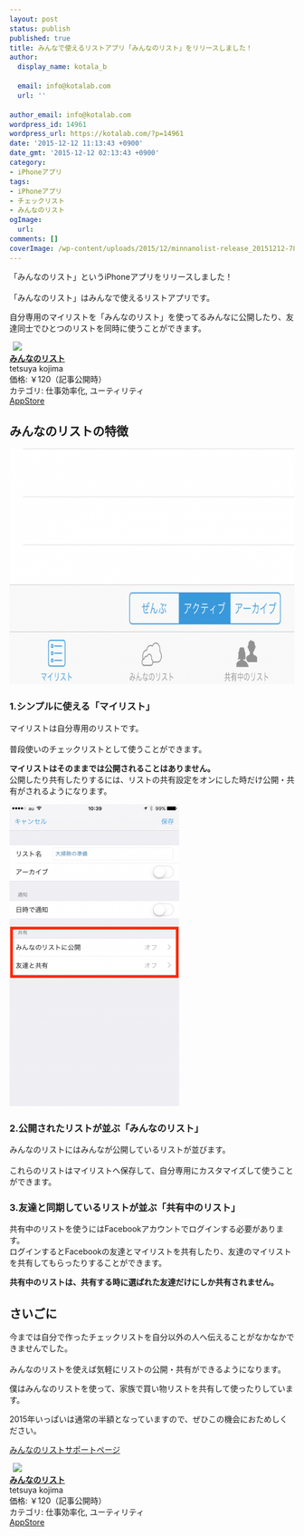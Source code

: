 ```yaml
---
layout: post
status: publish
published: true
title: みんなで使えるリストアプリ「みんなのリスト」をリリースしました！
author:
  display_name: kotala_b

  email: info@kotalab.com
  url: ''

author_email: info@kotalab.com
wordpress_id: 14961
wordpress_url: https://kotalab.com/?p=14961
date: '2015-12-12 11:13:43 +0900'
date_gmt: '2015-12-12 02:13:43 +0900'
category:
- iPhoneアプリ
tags:
- iPhoneアプリ
- チェックリスト
- みんなのリスト
ogImage:
  url:
comments: []
coverImage: /wp-content/uploads/2015/12/minnanolist-release_20151212-780x660.jpg
---
```

<p>「みんなのリスト」というiPhoneアプリをリリースしました！<br><br />
「みんなのリスト」はみんなで使えるリストアプリです。</p>
<p>自分専用のマイリストを「みんなのリスト」を使ってるみんなに公開したり、友達同士でひとつのリストを同時に使うことができます。</p>
<div class="applink">
<div class="applinkimg"><a href="https://itunes.apple.com/jp/app/minnanorisuto/id1065194661?mt=8&uo=4&at=10l4yU" rel="nofollow" target="_blank"><img hspace="6" src="http://is3.mzstatic.com/image/thumb/Purple69/v4/6f/37/e6/6f37e649-9e34-aeff-6a27-895cb50327a2/source/100x100bb.jpg" width="80" /></a></div>
<div class="applinktext">
<div class="applinktitle"><strong><a href="https://itunes.apple.com/jp/app/minnanorisuto/id1065194661?mt=8&uo=4&at=10l4yU" rel="nofollow" target="_blank">みんなのリスト</a></strong></div>
<div class="applinkinfo">tetsuya kojima</div>
<div class="applinkinfo">価格: ￥120（記事公開時）</div>
<div class="applinkinfo">カテゴリ: 仕事効率化, ユーティリティ</div>
</div>
<div class="clear"></div>
<div class="appstorelink"><a href="https://itunes.apple.com/jp/app/minnanorisuto/id1065194661?mt=8&uo=4&at=10l4yU" rel="nofollow" target="_blank">AppStore</a></div>
</div>
<!--more-->
<h2>みんなのリストの特徴</h2>
<p><img src="/wp-content/uploads/2015/12/minnanolist-release_20151212_01-780x416.png" alt="minnanolist-release_20151212_01" width="780" height="416" class="aligncenter size-large wp-image-14965" /></p>
<h3>1.シンプルに使える「マイリスト」</h3>
<p>マイリストは自分専用のリストです。<br><br />
普段使いのチェックリストとして使うことができます。</p>
<p><strong>マイリストはそのままでは公開されることはありません。</strong><br />
公開したり共有したりするには、リストの共有設定をオンにした時だけ公開・共有がされるようになります。</p>
<p><img src="/wp-content/uploads/2015/12/minnanolist-release_20151212_02-300x533.png" alt="minnanolist-release_20151212_02" width="300" height="533" class="aligncenter size-medium wp-image-14966" /></p>
<h3>2.公開されたリストが並ぶ「みんなのリスト」</h3>
<p>みんなのリストにはみんなが公開しているリストが並びます。<br><br />
これらのリストはマイリストへ保存して、自分専用にカスタマイズして使うことができます。</p>
<h3>3.友達と同期しているリストが並ぶ「共有中のリスト」</h3>
<p>共有中のリストを使うにはFacebookアカウントでログインする必要があります。<br />
ログインするとFacebookの友達とマイリストを共有したり、友達のマイリストを共有してもらったりすることができます。</p>
<p><strong>共有中のリストは、共有する時に選ばれた友達だけにしか共有されません。</strong></p>
<h2>さいごに</h2>
<p>今までは自分で作ったチェックリストを自分以外の人へ伝えることがなかなかできませんでした。<br><br />
みんなのリストを使えば気軽にリストの公開・共有ができるようになります。  </p>
<p>僕はみんなのリストを使って、家族で買い物リストを共有して使ったりしています。</p>
<p>2015年いっぱいは通常の半額となっていますので、ぜひこの機会におためしください。</p>
<p><a href="https://minnanolist.herokuapp.com" target="_blank">みんなのリストサポートページ</a></p>
<div class="applink">
<div class="applinkimg"><a href="https://itunes.apple.com/jp/app/minnanorisuto/id1065194661?mt=8&uo=4&at=10l4yU" rel="nofollow" target="_blank"><img hspace="6" src="http://is3.mzstatic.com/image/thumb/Purple69/v4/6f/37/e6/6f37e649-9e34-aeff-6a27-895cb50327a2/source/100x100bb.jpg" width="80" /></a></div>
<div class="applinktext">
<div class="applinktitle"><strong><a href="https://itunes.apple.com/jp/app/minnanorisuto/id1065194661?mt=8&uo=4&at=10l4yU" rel="nofollow" target="_blank">みんなのリスト</a></strong></div>
<div class="applinkinfo">tetsuya kojima</div>
<div class="applinkinfo">価格: ￥120（記事公開時）</div>
<div class="applinkinfo">カテゴリ: 仕事効率化, ユーティリティ</div>
</div>
<div class="clear"></div>
<div class="appstorelink"><a href="https://itunes.apple.com/jp/app/minnanorisuto/id1065194661?mt=8&uo=4&at=10l4yU" rel="nofollow" target="_blank">AppStore</a></div>
</div>
